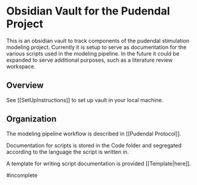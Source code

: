 # Obsidian Vault for the Pudendal Project
This is an obsidian vault to track components of the pudendal stimulation modeling project. Currently it is setup to serve as documentation for the various scripts used in the modeling pipeline. In the future it could be expanded to serve additional purposes, such as a literature review workspace.  
## Overview
See [[SetUpInstructions]] to set up vault in your local machine.
## Organization
The modeling pipeline workflow is described in [[Pudendal Protocol]].

Documentation for scripts is stored in the Code folder and segregated according to the language the script is written in. 

A template for writing script documentation is provided [[Template|here]].

#incomplete
